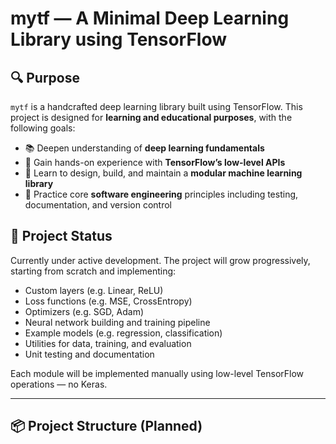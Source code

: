# mytf — A Minimal Deep Learning Library using TensorFlow

## 🔍 Purpose

`mytf` is a handcrafted deep learning library built using TensorFlow. This project is designed for **learning and educational purposes**, with the following goals:

- 📚 Deepen understanding of **deep learning fundamentals**
- 🧠 Gain hands-on experience with **TensorFlow’s low-level APIs**
- 🧱 Learn to design, build, and maintain a **modular machine learning library**
- 🔧 Practice core **software engineering** principles including testing, documentation, and version control

## 🚧 Project Status

Currently under active development. The project will grow progressively, starting from scratch and implementing:

- Custom layers (e.g. Linear, ReLU)
- Loss functions (e.g. MSE, CrossEntropy)
- Optimizers (e.g. SGD, Adam)
- Neural network building and training pipeline
- Example models (e.g. regression, classification)
- Utilities for data, training, and evaluation
- Unit testing and documentation

Each module will be implemented manually using low-level TensorFlow operations — no Keras.

---

## 📦 Project Structure (Planned)
